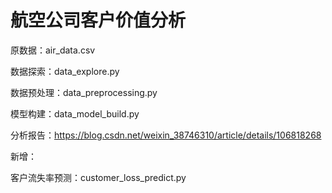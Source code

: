 # 航空公司客户价值分析

原数据：air_data.csv

数据探索：data_explore.py

数据预处理：data_preprocessing.py

模型构建：data_model_build.py

分析报告：https://blog.csdn.net/weixin_38746310/article/details/106818268

新增：

客户流失率预测：customer_loss_predict.py


